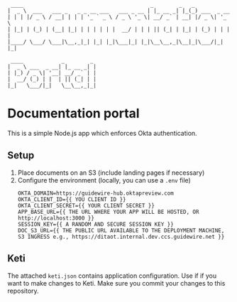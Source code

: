 ```
 ____                                        _        _   _             
|  _ \  ___   ___ _   _ _ __ ___   ___ _ __ | |_ __ _| |_(_) ___  _ __  
| | | |/ _ \ / __| | | | '_ ` _ \ / _ \ '_ \| __/ _` | __| |/ _ \| '_ \ 
| |_| | (_) | (__| |_| | | | | | |  __/ | | | || (_| | |_| | (_) | | | |
|____/ \___/ \___|\__,_|_| |_| |_|\___|_| |_|\__\__,_|\__|_|\___/|_| |_|
                                                                        
 ____            _        _ 
|  _ \ ___  _ __| |_ __ _| |
| |_) / _ \| '__| __/ _` | |
|  __/ (_) | |  | || (_| | |
|_|   \___/|_|   \__\__,_|_|
```

# Documentation portal
This is a simple Node.js app which enforces Okta authentication.

## Setup
1. Place documents on an S3 (include landing pages if necessary)
2. Configure the environment (locally, you can use a `.env` file)
    ```
    OKTA_DOMAIN=https://guidewire-hub.oktapreview.com
    OKTA_CLIENT_ID={{ YOU CLIENT ID }}
    OKTA_CLIENT_SECRET={{ YOUR CLIENT SECRET }}
    APP_BASE_URL={{ THE URL WHERE YOUR APP WILL BE HOSTED, OR http://localhost:3000 }}
    SESSION_KEY={{ A RANDOM AND SECURE SESSION KEY }}
    DOC_S3_URL={{ THE PUBLIC URL AVAILABLE TO THE DEPLOYMENT MACHINE, S3 INGRESS e.g., https://ditaot.internal.dev.ccs.guidewire.net }}
    ```

## Keti
The attached `keti.json` contains application configuration. Use if if you want to make changes to Keti. Make sure you commit your changes to this repository.